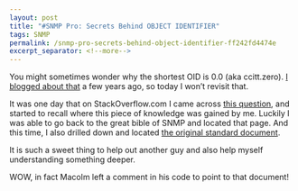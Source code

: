 ```yaml
---
layout: post
title: "#SNMP Pro: Secrets Behind OBJECT IDENTIFIER"
tags: SNMP
permalink: /snmp-pro-secrets-behind-object-identifier-ff242fd4474e
excerpt_separator: <!--more-->
---
```

You might sometimes wonder why the shortest OID is 0.0 (aka ccitt.zero). [I blogged about that](/snmp-design-solving-the-zero-puzzle-ad094d078cfd) a few years ago, so today I won’t revisit that.

It was one day that on StackOverflow.com I came across [this question](http://stackoverflow.com/questions/17270451/understanding-c-sharp-code/17362732#17362732), and started to recall where this piece of knowledge was gained by me. Luckily I was able to go back to the great bible of SNMP and located that page. And this time, I also drilled down and located [the original standard document](http://www.itu.int/ITU-T/studygroups/com17/languages/X.690-0207.pdf).

It is such a sweet thing to help out another guy and also help myself understanding something deeper.

WOW, in fact Macolm left a comment in his code to point to that document!
<!--more-->